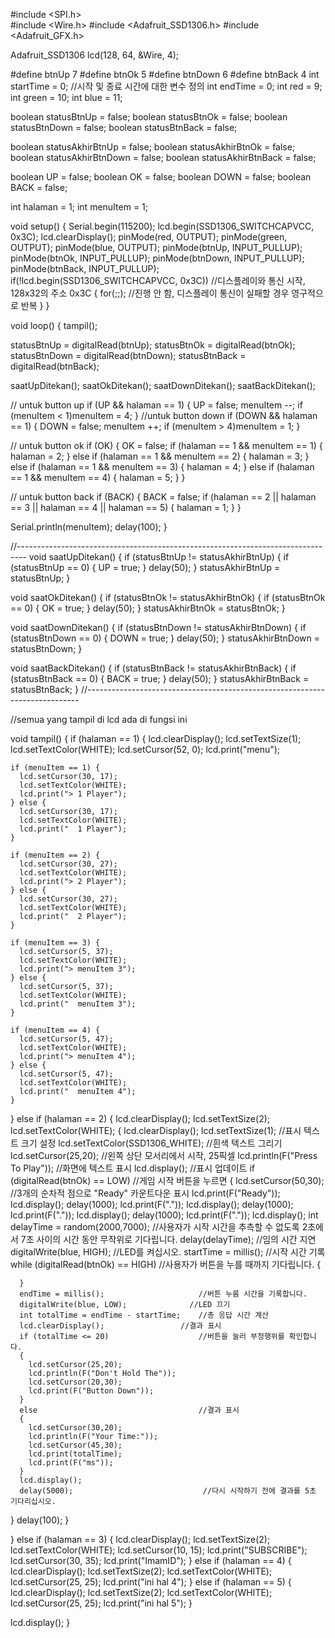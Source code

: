 #include <SPI.h>  
#include <Wire.h>
#include <Adafruit_SSD1306.h>
#include <Adafruit_GFX.h>


Adafruit_SSD1306 lcd(128, 64, &Wire, 4);

#define btnUp   7
#define btnOk   5
#define btnDown 6
#define btnBack 4
int startTime = 0;              //시작 및 종료 시간에 대한 변수 정의
int endTime = 0;
int red = 9;
int green = 10;
int blue = 11;

boolean statusBtnUp   = false;
boolean statusBtnOk   = false;
boolean statusBtnDown = false;
boolean statusBtnBack = false;

boolean statusAkhirBtnUp   = false;
boolean statusAkhirBtnOk   = false;
boolean statusAkhirBtnDown = false;
boolean statusAkhirBtnBack = false;

boolean UP   = false;
boolean OK   = false;
boolean DOWN = false;
boolean BACK = false;

int halaman  = 1;
int menuItem = 1;

void setup() {
  Serial.begin(115200);
  lcd.begin(SSD1306_SWITCHCAPVCC, 0x3C);
  lcd.clearDisplay();
  pinMode(red, OUTPUT);
  pinMode(green, OUTPUT);
  pinMode(blue, OUTPUT);
  pinMode(btnUp,   INPUT_PULLUP);
  pinMode(btnOk,   INPUT_PULLUP);
  pinMode(btnDown, INPUT_PULLUP);
  pinMode(btnBack, INPUT_PULLUP);
  if(!lcd.begin(SSD1306_SWITCHCAPVCC, 0x3C)) //디스플레이와 통신 시작, 128x32의 주소 0x3C
  { 
    for(;;);                    //진행 안 함, 디스플레이 통신이 실패할 경우 영구적으로 반복
  }
}

void loop() {
  tampil();

  statusBtnUp   = digitalRead(btnUp);
  statusBtnOk   = digitalRead(btnOk);
  statusBtnDown = digitalRead(btnDown);
  statusBtnBack = digitalRead(btnBack);

  saatUpDitekan();
  saatOkDitekan();
  saatDownDitekan();
  saatBackDitekan();

  //  untuk button up
  if (UP && halaman == 1) {
    UP = false;
    menuItem --;
    if (menuItem < 1)menuItem = 4;
  }
  //untuk button down
  if (DOWN && halaman == 1) {
    DOWN = false;
    menuItem ++;
    if (menuItem > 4)menuItem = 1;
  }

  //  untuk button ok
  if (OK) {
    OK = false;
    if (halaman == 1 && menuItem == 1) {
      halaman = 2;
    } else if (halaman == 1 && menuItem == 2) {
      halaman = 3;
    } else if (halaman == 1 && menuItem == 3) {
      halaman = 4;
    } else if (halaman == 1 && menuItem == 4) {
      halaman = 5;
    }
  }

  //  untuk button back
  if (BACK) {
    BACK = false;
    if (halaman == 2 || halaman == 3 || halaman == 4 || halaman == 5) {
      halaman = 1;
    }
  }

  Serial.println(menuItem);
  delay(100);
}

//--------------------------------------------------------------------------------
void saatUpDitekan() {
  if (statusBtnUp != statusAkhirBtnUp) {
    if (statusBtnUp == 0) {
      UP = true;
    }
    delay(50);
  }
  statusAkhirBtnUp = statusBtnUp;
}

void saatOkDitekan() {
  if (statusBtnOk != statusAkhirBtnOk) {
    if (statusBtnOk == 0) {
      OK = true;
    }
    delay(50);
  }
  statusAkhirBtnOk = statusBtnOk;
}

void saatDownDitekan() {
  if (statusBtnDown != statusAkhirBtnDown) {
    if (statusBtnDown == 0) {
      DOWN = true;
    }
    delay(50);
  }
  statusAkhirBtnDown = statusBtnDown;
}

void saatBackDitekan() {
  if (statusBtnBack != statusAkhirBtnBack) {
    if (statusBtnBack == 0) {
      BACK = true;
    }
    delay(50);
  }
  statusAkhirBtnBack = statusBtnBack;
}
//----------------------------------------------------------------------------

//semua yang tampil di lcd ada di fungsi ini

void tampil() {
  if (halaman == 1) {
    lcd.clearDisplay();
    lcd.setTextSize(1);
    lcd.setTextColor(WHITE);
    lcd.setCursor(52, 0);
    lcd.print("menu");

    if (menuItem == 1) {
      lcd.setCursor(30, 17);
      lcd.setTextColor(WHITE);
      lcd.print("> 1 Player");
    } else {
      lcd.setCursor(30, 17);
      lcd.setTextColor(WHITE);
      lcd.print("  1 Player");
    }

    if (menuItem == 2) {
      lcd.setCursor(30, 27);
      lcd.setTextColor(WHITE);
      lcd.print("> 2 Player");
    } else {
      lcd.setCursor(30, 27);
      lcd.setTextColor(WHITE);
      lcd.print("  2 Player");
    }

    if (menuItem == 3) {
      lcd.setCursor(5, 37);
      lcd.setTextColor(WHITE);
      lcd.print("> menuItem 3");
    } else {
      lcd.setCursor(5, 37);
      lcd.setTextColor(WHITE);
      lcd.print("  menuItem 3");
    }

    if (menuItem == 4) {
      lcd.setCursor(5, 47);
      lcd.setTextColor(WHITE);
      lcd.print("> menuItem 4");
    } else {
      lcd.setCursor(5, 47);
      lcd.setTextColor(WHITE);
      lcd.print("  menuItem 4");
    }

  } else if (halaman == 2) {
    lcd.clearDisplay();
    lcd.setTextSize(2);
    lcd.setTextColor(WHITE);
    {
  lcd.clearDisplay();
  lcd.setTextSize(1);                     //표시 텍스트 크기 설정
  lcd.setTextColor(SSD1306_WHITE);        //흰색 텍스트 그리기
  lcd.setCursor(25,20);                    //왼쪽 상단 모서리에서 시작, 25픽셀
  lcd.println(F("Press To Play"));        //화면에 텍스트 표시
  lcd.display();                          //표시 업데이트
  if (digitalRead(btnOk) == LOW)          //게임 시작 버튼을 누르면
  {
      lcd.setCursor(50,30);               //3개의 순차적 점으로 "Ready" 카운트다운 표시
      lcd.print(F("Ready"));
      lcd.display();
      delay(1000);
      lcd.print(F("."));
      lcd.display();
      delay(1000);
      lcd.print(F("."));
      lcd.display();
      delay(1000);
      lcd.print(F("."));
      lcd.display();
      int delayTime = random(2000,7000);      //사용자가 시작 시간을 추측할 수 없도록 2초에서 7초 사이의 시간 동안 무작위로 기다립니다.
      delay(delayTime);                       //임의 시간 지연
      digitalWrite(blue, HIGH);             //LED를 켜십시오.
      startTime = millis();                   //시작 시간 기록
      while (digitalRead(btnOk) == HIGH)  //사용자가 버튼을 누를 때까지 기다립니다.
      {
        
      }
      endTime = millis();                     //버튼 누름 시간을 기록합니다.
      digitalWrite(blue, LOW);              //LED 끄기
      int totalTime = endTime - startTime;    //총 응답 시간 계산
      lcd.clearDisplay();                 //결과 표시
      if (totalTime <= 20)                    //버튼을 눌러 부정행위를 확인합니다.
      {
        lcd.setCursor(25,20);
        lcd.println(F("Don't Hold The"));
        lcd.setCursor(20,30);
        lcd.print(F("Button Down"));
      }
      else                                    //결과 표시
      {
        lcd.setCursor(30,20);
        lcd.println(F("Your Time:"));
        lcd.setCursor(45,30);
        lcd.print(totalTime);
        lcd.print(F("ms"));
      }
      lcd.display();
      delay(5000);                             //다시 시작하기 전에 결과를 5초 기다리십시오.
  }
  delay(100);
}

  } else if (halaman == 3) {
    lcd.clearDisplay();
    lcd.setTextSize(2);
    lcd.setTextColor(WHITE);
    lcd.setCursor(10, 15);
    lcd.print("SUBSCRIBE");
    lcd.setCursor(30, 35);
    lcd.print("ImamID");
  } else if (halaman == 4) {
    lcd.clearDisplay();
    lcd.setTextSize(2);
    lcd.setTextColor(WHITE);
    lcd.setCursor(25, 25);
    lcd.print("ini hal 4");
  } else if (halaman == 5) {
    lcd.clearDisplay();
    lcd.setTextSize(2);
    lcd.setTextColor(WHITE);
    lcd.setCursor(25, 25);
    lcd.print("ini hal 5");
  }

  lcd.display();
}
